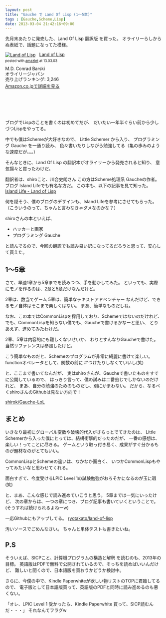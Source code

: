 ```yaml
---
layout: post
title: "Gauche で Land Of Lisp (1〜5章)"
tags : [Gauche,Scheme,Lisp]
date: 2013-03-04 21:42:16+09:00
---
```




先月末あたりに発売した、Land Of Lisp 翻訳版 を買った。
オライリーらしからぬ表紙で、話題になってた模様。



<div class="amazlet-box" style="height:200px;"><div class="amazlet-image" style="float:left;margin:0px 12px 1px 0px;"><a href="http://www.amazon.co.jp/exec/obidos/ASIN/4873115876/tavi06-22/ref=nosim/" name="amazletlink" target="_blank"><img src="http://ecx.images-amazon.com/images/I/41CAmbpToSL._SL160_.jpg" alt="Land of Lisp" style="border: none;" /></a></div><div class="amazlet-info" style="line-height:120%; margin-bottom: 10px"><div class="amazlet-name" style="margin-bottom:10px;line-height:120%"><a href="http://www.amazon.co.jp/exec/obidos/ASIN/4873115876/tavi06-22/ref=nosim/" name="amazletlink" target="_blank">Land of Lisp</a><div class="amazlet-powered-date" style="font-size:80%;margin-top:5px;line-height:120%">posted with <a href="http://www.amazlet.com/" title="amazlet" target="_blank">amazlet</a> at 13.03.03</div></div><div class="amazlet-detail">M.D. Conrad Barski <br />オライリージャパン <br />売り上げランキング: 3,246<br /></div><div class="amazlet-sub-info" style="float: left;"><div class="amazlet-link" style="margin-top: 5px"><a href="http://www.amazon.co.jp/exec/obidos/ASIN/4873115876/tavi06-22/ref=nosim/" name="amazletlink" target="_blank">Amazon.co.jpで詳細を見る</a></div></div></div><div class="amazlet-footer" style="clear: left"></div></div>



ブログでLispのことを書くのは初めてだが、 
だいたい一年半ぐらい前から少しづつLispをやってる。 

中でも僕はSchemeが大好きなので、
Little Schemer から入り、
プログラミング Gauche を一通り読み、
色々書いたりしながら勉強してる（亀の歩みのような速度だが。。。）

そんなときに、Land Of Lisp の翻訳本がオライリーから発売されると知り、
意気揚々と買ったわけだ。 

翻訳者は、shiroこと、川合史朗さん
この方はScheme処理系 Gaucheの作者。
ブログ Island Lifeでも有名な方だ。
この本も、以下の記事を見て知った。
[Island Life - Land of Lisp](http://blog.practical-scheme.net/shiro/20130208-land-of-lisp)

何を隠そう、僕のブログのデザインも、Island Lifeを参考にさせてもらった。
（こういうのって、ちゃんと言わなきゃダメなのかな？）

shiroさんの本といえば、

* ハッカーと画家
* プログラミング Gauche

と読んでるので、今回の翻訳でも読み易い訳になってるだろうと思って、安心して買えた。


## 1〜5章

さて、早速1章から5章までを読みつつ、手を動かしてみた。
といっても、実際にモノを作るのは、2章と5章だけなんだけど。

2章は、数当てゲーム
5章は、簡単なテキストアドベンチャー
なんだけど、できるモノ自体はそこまで楽しくはない。
まあ、簡単なものだしね。

なお、この本ではCommonLispを採用しており、Schemeではないのだけれど、
でも、CommonLispを知らない僕でも、Gaucheで書けるかなーと思い、
とりあえず、進めてみたわけだ。

2章、5章は内容的にも難しくないせいか、
わりとすんなりGaucheで書けた。
当然リファレンスは参照したけど。

こう簡単なものだと、Schemeのプログラムが非常に綺麗に書けて楽しい。
functionオペレータとして、関数の前に #'つけたりしなくていいし(笑)


と、ここまで書いてなんだが、
実はshiroさんが、Gaucheで書いたものをすでに公開しているので、
はっきり言って、僕の試みは二番煎じでしかないのだけれど、
まあ、自分の勉強のためのものだし、別にかまわない。
だから、なるべくshiroさんのGithubは見ない方向で！

[shirok/Gauche-LoL](https://github.com/shirok/Gauche-LoL)



## まとめ


いきなり最初にグローバル変数や破壊的代入がさらっとでてきたのは、
Little Schemerから入った僕にとっては、結構衝撃的だったのだが、
一番の感想は、楽しい！ってことに尽きる。
ゲームという取っ付き易く、成果がすぐ分かるものが題材なのがとてもいい。

CommonLispとSchemeの違いは、なかなか面白く、
いつかCommonLispもやってみたいなと思わせてくれる。

面白すぎて、今度受けるLPIC Level 1の試験勉強がおろそかになるのが玉に瑕(笑)


と、まあ、こんな感じで読み進めていこうと思う。
5章までは一気にいったけど、
次の章からは、一つの章につき、ブログ記事も書いていくということで。(そうすれば続けられるよねーw)

一応Githubにもアップしてる。
[ryotakato/land-of-lisp](https://github.com/ryotakato/land-of-lisp)

汚いソースでごめんなさい。
ちゃんと単体テストも書きたいね。



## P.S

そういえば、SICPこと、計算機プログラムの構造と解釈 を読むのも、2013年の目標。
英語版はPDFで無料で公開されているので、そっちを読めばいいんだけど、
難しいと聞くので、日本語版を買おうかどうか検討中。

さらに、今僕の中で、Kindle Paperwhiteが欲しい物リストのTOPに君臨してるので、
電子版として日本語版買って、英語版のPDFと同時に読み進めるのも悪くない。

「オレ、LPIC Level 1 受かったら、Kindle Paperwhite 買って、SICP読むんだ・・・」
それなんてフラグw



